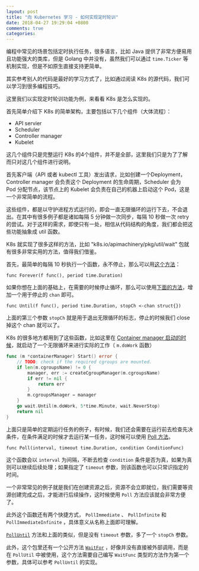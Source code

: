 ```yaml
---
layout: post
title: "向 Kubernetes 学习 - 如何实现定时轮训"
date: 2018-04-27 19:29:04 +0800
comments: true
categories: 
---
```


编程中常见的场景包括定时执行任务，很多语言，比如 Java 提供了非常方便易用且功能强大的类库，但是 Golang 中并没有，虽然我们可以通过 `time.Ticker` 等机制实现，但是不如原生直接支持更简单。

其实参考别人的代码是最好的学习方式了，比如通过阅读 K8s 的源代码，我们可以学习到很多编程技巧。

这里我们以实现定时轮训功能为例，来看看 K8s 是怎么实现的。

首先简单介绍下 K8s 的简单架构，主要包括以下几个组件（大体流程）：

* API servier
* Scheduler
* Controller manager
* Kubelet

这几个组件只是完整运行 K8s 的4个组件，并不是全部，这里我们只是为了了解而只对这几个组件进行说明。

首先客户端（API 或者 kubectl 工具）发出请求，比如创建一个Deployment，Controller manager 会负责这个 Deployment 的生命周期，Scheduler 会为 Pod 分配节点，该节点上的 Kubelet 会负责在自己的机器上启动这个 Pod，这是一个非常简单的流程。

这些组件，都是以守护进程方式运行的，即会一直无限循环的运行下去，不会退出。在其中有很多例子都是诸如每隔 5 分钟做一次同步，每隔 10 秒做一次 retry 的尝试。对于这样的需求，即使只有一处，相信从代码结构的角度，我们都会把这些功能抽象成 util 函数。

K8s 就实现了很多这样的方法，比如 "k8s.io/apimachinery/pkg/util/wait" 包就有很多非常实用的方法，值得我们借鉴。

首先，最简单的每隔 10 秒执行一个函数，永不停止，那么可以用[这个方法](https://github.com/kubernetes/kubernetes/blob/release-1.10/staging/src/k8s.io/apimachinery/pkg/util/wait/wait.go#L78)：

```
func Forever(f func(), period time.Duration)
```

如果你想在上面的基础上，在需要的时候停止循环，那么可以使用[下面的方法](https://github.com/kubernetes/kubernetes/blob/release-1.10/staging/src/k8s.io/apimachinery/pkg/util/wait/wait.go#L87)，增加一个用于停止的 `chan` 即可。

```
func Until(f func(), period time.Duration, stopCh <-chan struct{})
```

上面的第三个参数 `stopCh` 就是用于退出无限循环的标志，停止的时候我们 close 掉这个 chan 就可以了。

K8s 的很多地方都用到了这些函数，比如这里在 [Container manager 启动的时候](https://github.com/kubernetes/kubernetes/blob/release-1.10/pkg/kubelet/dockershim/cm/container_manager_linux.go#L70-L81)，就启动了一个无限循环来进行实际的工作（ `m.doWork` 函数）


```go
func (m *containerManager) Start() error {
	// TODO: check if the required cgroups are mounted.
	if len(m.cgroupsName) != 0 {
		manager, err := createCgroupManager(m.cgroupsName)
		if err != nil {
			return err
		}
		m.cgroupsManager = manager
	}
	go wait.Until(m.doWork, 5*time.Minute, wait.NeverStop)
	return nil
}
```


上面只是简单的定期运行任务的例子，有时候，我们还会需要在运行前去检查先决条件，在条件满足的时候才去运行某一任务，这时候可以使用 [Poll 方法](https://github.com/kubernetes/kubernetes/blob/release-1.10/staging/src/k8s.io/apimachinery/pkg/util/wait/wait.go#L220)。

```
func Poll(interval, timeout time.Duration, condition ConditionFunc)
```

这个函数会以 `interval` 为间隔，不断去检查 `condition` 条件是否为真，如果为真则可以继续后续处理；如果指定了 `timeout` 参数，则该函数也可以只常识指定的时间。

一个非常常见的例子就是我们在创建资源之后，资源不会立即就位，我们需要等资源创建完成之后，才能进行后续操作，这时候使用 `Poll` 方法应该就会非常方便了。

此外这个函数还有两个快捷方式， `PollImmediate` 、 `PollInfinite` 和 `PollImmediateInfinite` ，具体意义从名称上面即可理解。

[`PollUntil`](https://github.com/kubernetes/kubernetes/blob/release-1.10/staging/src/k8s.io/apimachinery/pkg/util/wait/wait.go#L289) 方法和上面的类似，但是没有 `timeout` 参数，多了一个 `stopCh` 参数。


此外，这个包里还有一个公开方法 [`WaitFor`](https://github.com/kubernetes/kubernetes/blob/release-1.10/staging/src/k8s.io/apimachinery/pkg/util/wait/wait.go#L307) ，好像并没有直接被外部调用，而是在 `PollUtil` 中被使用，这个方法需要自己编写 `WaitFunc` 类型的方法作为第一个参数，具体可以参考 `PollUntil` 的实现。 